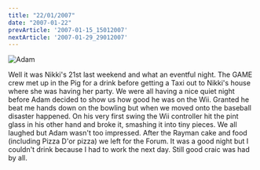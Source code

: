 ```yaml
---
title: "22/01/2007"
date: "2007-01-22"
prevArticle: '2007-01-15_15012007'
nextArticle: '2007-01-29_29012007'
---
```

![Adam](/images/Adamski.jpg "The look of embarrassment")

Well it was Nikki's 21st last weekend and what an eventful night. The GAME crew met up in the Pig for a drink before getting a Taxi out to Nikki's house where she was having her party. We were all having a nice quiet night before Adam decided to show us how good he was on the Wii. Granted he beat me hands down on the bowling but when we moved onto the baseball disaster happened. On his very first swing the Wii controller hit the pint glass in his other hand and broke it, smashing it into tiny pieces. We all laughed but Adam wasn't too impressed. After the Rayman cake and food (including Pizza D'or pizza) we left for the Forum. It was a good night but I couldn't drink because I had to work the next day. Still good craic was had by all.